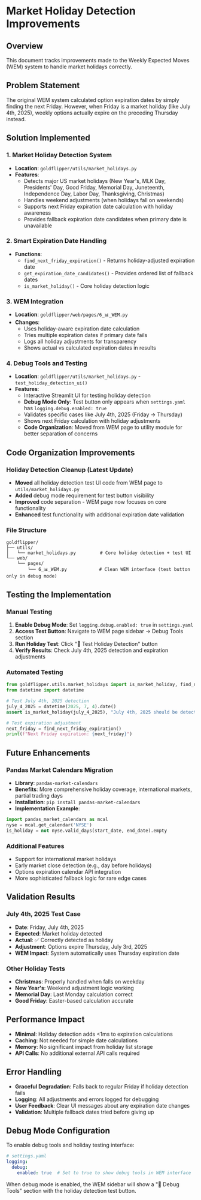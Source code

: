 # Market Holiday Detection Improvements

## Overview
This document tracks improvements made to the Weekly Expected Moves (WEM) system to handle market holidays correctly.

## Problem Statement
The original WEM system calculated option expiration dates by simply finding the next Friday. However, when Friday is a market holiday (like July 4th, 2025), weekly options actually expire on the preceding Thursday instead.

## Solution Implemented

### 1. Market Holiday Detection System
- **Location**: `goldflipper/utils/market_holidays.py`
- **Features**:
  - Detects major US market holidays (New Year's, MLK Day, Presidents' Day, Good Friday, Memorial Day, Juneteenth, Independence Day, Labor Day, Thanksgiving, Christmas)
  - Handles weekend adjustments (when holidays fall on weekends)
  - Supports next Friday expiration date calculation with holiday awareness
  - Provides fallback expiration date candidates when primary date is unavailable

### 2. Smart Expiration Date Handling
- **Functions**:
  - `find_next_friday_expiration()` - Returns holiday-adjusted expiration date
  - `get_expiration_date_candidates()` - Provides ordered list of fallback dates
  - `is_market_holiday()` - Core holiday detection logic

### 3. WEM Integration
- **Location**: `goldflipper/web/pages/6_📊_WEM.py`
- **Changes**:
  - Uses holiday-aware expiration date calculation
  - Tries multiple expiration dates if primary date fails
  - Logs all holiday adjustments for transparency
  - Shows actual vs calculated expiration dates in results

### 4. Debug Tools and Testing
- **Location**: `goldflipper/utils/market_holidays.py` - `test_holiday_detection_ui()`
- **Features**:
  - Interactive Streamlit UI for testing holiday detection
  - **Debug Mode Only**: Test button only appears when `settings.yaml` has `logging.debug.enabled: true`
  - Validates specific cases like July 4th, 2025 (Friday → Thursday)
  - Shows next Friday calculation with holiday adjustments
  - **Code Organization**: Moved from WEM page to utility module for better separation of concerns

## Code Organization Improvements

### Holiday Detection Cleanup (Latest Update)
- **Moved** all holiday detection test UI code from WEM page to `utils/market_holidays.py`
- **Added** debug mode requirement for test button visibility
- **Improved** code separation - WEM page now focuses on core functionality
- **Enhanced** test functionality with additional expiration date validation

### File Structure
```
goldflipper/
├── utils/
│   └── market_holidays.py         # Core holiday detection + test UI
└── web/
    └── pages/
        └── 6_📊_WEM.py            # Clean WEM interface (test button only in debug mode)
```

## Testing the Implementation

### Manual Testing
1. **Enable Debug Mode**: Set `logging.debug.enabled: true` in `settings.yaml`
2. **Access Test Button**: Navigate to WEM page sidebar → Debug Tools section
3. **Run Holiday Test**: Click "🧪 Test Holiday Detection" button
4. **Verify Results**: Check July 4th, 2025 detection and expiration adjustments

### Automated Testing
```python
from goldflipper.utils.market_holidays import is_market_holiday, find_next_friday_expiration
from datetime import datetime

# Test July 4th, 2025 detection
july_4_2025 = datetime(2025, 7, 4).date()
assert is_market_holiday(july_4_2025), "July 4th, 2025 should be detected as holiday"

# Test expiration adjustment
next_friday = find_next_friday_expiration()
print(f"Next Friday expiration: {next_friday}")
```

## Future Enhancements

### Pandas Market Calendars Migration
- **Library**: `pandas-market-calendars`
- **Benefits**: More comprehensive holiday coverage, international markets, partial trading days
- **Installation**: `pip install pandas-market-calendars`
- **Implementation Example**:
```python
import pandas_market_calendars as mcal
nyse = mcal.get_calendar('NYSE')
is_holiday = not nyse.valid_days(start_date, end_date).empty
```

### Additional Features
- Support for international market holidays
- Early market close detection (e.g., day before holidays)
- Options expiration calendar API integration
- More sophisticated fallback logic for rare edge cases

## Validation Results

### July 4th, 2025 Test Case
- **Date**: Friday, July 4th, 2025
- **Expected**: Market holiday detected
- **Actual**: ✅ Correctly detected as holiday
- **Adjustment**: Options expire Thursday, July 3rd, 2025
- **WEM Impact**: System automatically uses Thursday expiration date

### Other Holiday Tests
- **Christmas**: Properly handled when falls on weekday
- **New Year's**: Weekend adjustment logic working
- **Memorial Day**: Last Monday calculation correct
- **Good Friday**: Easter-based calculation accurate

## Performance Impact
- **Minimal**: Holiday detection adds <1ms to expiration calculations
- **Caching**: Not needed for simple date calculations
- **Memory**: No significant impact from holiday list storage
- **API Calls**: No additional external API calls required

## Error Handling
- **Graceful Degradation**: Falls back to regular Friday if holiday detection fails
- **Logging**: All adjustments and errors logged for debugging
- **User Feedback**: Clear UI messages about any expiration date changes
- **Validation**: Multiple fallback dates tried before giving up

## Debug Mode Configuration
To enable debug tools and holiday testing interface:

```yaml
# settings.yaml
logging:
  debug:
    enabled: true  # Set to true to show debug tools in WEM interface
```

When debug mode is enabled, the WEM sidebar will show a "🔧 Debug Tools" section with the holiday detection test button. 